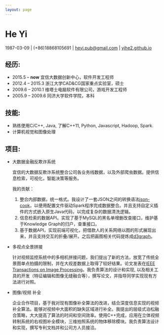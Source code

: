 ```yaml
---
layout: page
---
```


# He Yi

 1987-03-09 | (+86)18868105691 | [heyi.pub@gmail.com](mailto:heyi.pub@gmail.com) | [yihe2.github.io](http://yihe2.github.io)

## 经历:

- 2015.5 – **now**      宜信大数据创新中心，软件开发工程师
- 2012.4 – 2015.3  浙江大学CAD&CG国家重点实验室，硕士
- 2009.6 – 2010.1  维塔士电脑软件有限公司，游戏开发工程师
- 2005.9 – 2009.6  同济大学软件学院，本科

## 技能:

- 熟练使用C/C++, Java, 了解C++11, Python, Javascript, Hadoop, Spark.
- 计算机视觉和图像处理

## 项目:

- 大数据金融反欺诈系统

  宜信的大数据反欺诈系统整合公司各业务线数据，以及外部爬虫数据。提供信息检索，可视化，智能决策等服务。

  我的贡献：

  1. 整合内部数据，统一格式。我设计了一套JSON之间的转换语法[json-cook](https://github.com/yihe2/json-cook)，以便用配置文件驱动Spark程序完成数据整合。并且支持自定义插件的方式嵌入原生Java代码，以完成复杂的数据清洗逻辑。
  2. 信息检索的数据API。实现了基于MySQL的黑名单增删改查接口，维护基于Knowledge Graph的归户，查重接口。
  3. 基于数据API，实现前端可视化，把借款人的关系网络以图的形式展现出来，并且支持交互的折叠/展开。之后把画图相关代码提炼成[d3graph](https://github.com/yihe2/d3graph)。

- 多视点全景拼接

  针对视频监控系统中的多相机拼接问题，我们提出了新的方法，放宽了传统全景图单点拍摄的限制，并在大视差数据上取得了较好结果。论文发表在[IEEE Transactions on Image Processing](http://ieeexplore.ieee.org/xpl/articleDetails.jsp?arnumber=7420659)。我负责算法的设计和实现, 以及相关工具的开发（特征编辑和图像无缝融合等），撰写论文，并指导同学实现现有方法进行对照。

- 图像/视频 补全

  企业合作项目，基于我对现有图像补全算法的改进，结合深度信息实现的视频补全算法。能够对视频中大面积的缺失区域进行补全。我提出的层级式泊松融合策略，大大提高了算法的时间和空间效率。使用C++完成，应用在立体视频转制系统的右视图补全模块，三维拍照系统的物体移除模块。我负责算法设计和实现，撰写专利文档并和公司方人员接洽。
